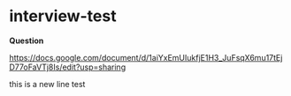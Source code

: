 # interview-test

**Question**


https://docs.google.com/document/d/1aiYxEmUIukfjE1H3_JuFsqX6mu17tEjD77oFaVTj8Is/edit?usp=sharing

this is a new line test
